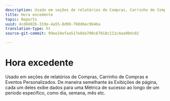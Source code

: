 ```yaml
---
description: Usado em seções de relatórios de Compras, Carrinho de Compras e Eventos Personalizados. De maneira semelhante às Exibições de página, cada um deles exibe dados para uma Métrica de sucesso ao longo de um período específico, como dia, semana, mês etc.
title: Hora excedente
topic: Reports
uuid: 4cd8492b-319e-4a55-8d99-70dd6ec9b4ba
translation-type: ht
source-git-commit: 99ee24efaa517e8da700c67818c111c4aa90dc02

---
```



# Hora excedente

Usado em seções de relatórios de Compras, Carrinho de Compras e Eventos Personalizados. De maneira semelhante às Exibições de página, cada um deles exibe dados para uma Métrica de sucesso ao longo de um período específico, como dia, semana, mês etc.

